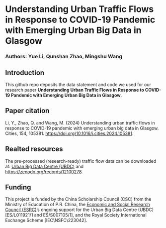 # Understanding Urban Traffic Flows in Response to COVID-19 Pandemic with Emerging Urban Big Data in Glasgow

### Authors: Yue Li, Qunshan Zhao, Mingshu Wang

## Introduction

This github repo deposits the data statement and code we used for our research paper **Understanding Urban Traffic Flows in Response to COVID-19 Pandemic with Emerging Urban Big Data in Glasgow**. 

## Paper citation

Li, Y., Zhao, Q. and Wang, M. (2024) Understanding urban traffic flows in response to COVID-19 pandemic with emerging urban big data in Glasgow. Cities, 154, 105381. https://doi.org/10.1016/j.cities.2024.105381.

## Realted resources

The pre-processed (research-ready) traffic flow data can be downloaded at: [Urban Big Data Centre (UBDC)](https://data.ubdc.ac.uk/datasets/high-resolution-traffic-flow-data-from-the-urban-traffic-control-system-in-glasgow) and <https://zenodo.org/records/12100278>.
    
## Funding 

This project is funded by the China Scholarship Council (CSC) from the Ministry of Education of P.R. China, the [Economic and Social Research Council (ESRC)](https://www.ukri.org/councils/esrc/)’s ongoing support for the Urban Big Data Centre (UBDC) [ES/L011921/1 and ES/S007105/1], and the Royal Society International Exchange Scheme [IEC\NSFC\223042].

